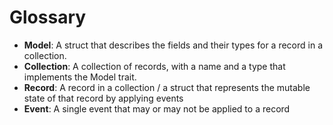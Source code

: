 # Glossary

- **Model**: A struct that describes the fields and their types for a record in a collection.
- **Collection**: A collection of records, with a name and a type that implements the Model trait.
- **Record**: A record in a collection / a struct that represents the mutable state of that record by applying events
- **Event**: A single event that may or may not be applied to a record
